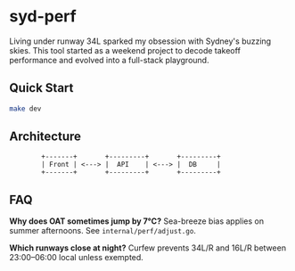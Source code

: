 # syd-perf

Living under runway 34L sparked my obsession with Sydney's buzzing skies. This tool
started as a weekend project to decode takeoff performance and evolved into a
full-stack playground.

## Quick Start

```bash
make dev
```



## Architecture

```
        +-------+       +---------+       +---------+
        | Front | <---> |  API    | <---> |  DB     |
        +-------+       +---------+       +---------+
```

## FAQ

**Why does OAT sometimes jump by 7°C?** Sea-breeze bias applies on summer
afternoons. See `internal/perf/adjust.go`.

**Which runways close at night?** Curfew prevents 34L/R and 16L/R between
23:00–06:00 local unless exempted.


